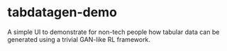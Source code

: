 # tabdatagen-demo
A simple UI to demonstrate for non-tech people how tabular data can be generated using a trivial GAN-like RL  framework.
